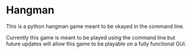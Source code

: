 # Hangman
This is a python hangman game meant to be okayed in the command line. 

Currently this game is meant to be played using the command line but 
future updates will allow this game to be playable on a fully functional 
GUI.

